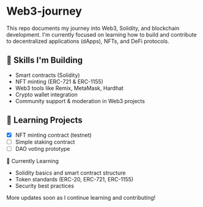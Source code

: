# Web3-journey

This repo documents my journey into Web3, Solidity, and blockchain development. I'm currently focused on learning how to build and contribute to decentralized applications (dApps), NFTs, and DeFi protocols.

## 🚀 Skills I'm Building
- Smart contracts (Solidity)
- NFT minting (ERC-721 & ERC-1155)
- Web3 tools like Remix, MetaMask, Hardhat
- Crypto wallet integration
- Community support & moderation in Web3 projects

## 📁 Learning Projects
- [x] NFT minting contract (testnet)
- [ ] Simple staking contract
- [ ] DAO voting prototype

 🧠 Currently Learning
- Solidity basics and smart contract structure
- Token standards (ERC-20, ERC-721, ERC-1155)
- Security best practices

More updates soon as I continue learning and contributing!
